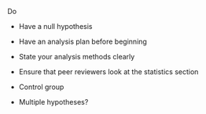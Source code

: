 Do
- Have a null hypothesis
- Have an analysis plan before beginning
- State your analysis methods clearly
- Ensure that peer reviewers look at the statistics section
- Control group

- Multiple hypotheses?

